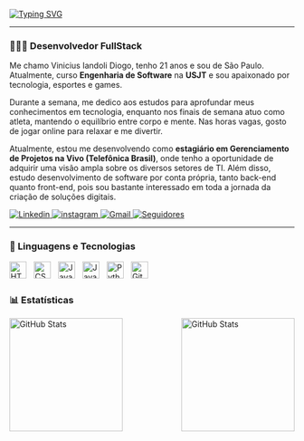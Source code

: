 [![Typing SVG](https://readme-typing-svg.demolab.com?font=Cascadia+Code&size=25&pause=1000&color=3890E9&width=435&lines=viniciusiandoli.exe+%3AD)](https://git.io/typing-svg)

---

### 👨🏼‍💻 Desenvolvedor FullStack

Me chamo Vinicius Iandoli Diogo, tenho 21 anos e sou de São Paulo. Atualmente, curso **Engenharia de Software** na **USJT** e sou apaixonado por tecnologia, esportes e games.

Durante a semana, me dedico aos estudos para aprofundar meus conhecimentos em tecnologia, enquanto nos finais de semana atuo como atleta, mantendo o equilíbrio entre corpo e mente. Nas horas vagas, gosto de jogar online para relaxar e me divertir.

Atualmente, estou me desenvolvendo como **estagiário em Gerenciamento de Projetos na Vivo (Telefônica Brasil)**, onde tenho a oportunidade de adquirir uma visão ampla sobre os diversos setores de TI. Além disso, estudo desenvolvimento de software por conta própria, tanto back-end quanto front-end, pois sou bastante interessado em toda a jornada da criação de soluções digitais.

<p align="left">
    <a href="https://www.linkedin.com/in/vinicius-iandoli-diogo/">
        <img 
            alt="Linkedin" 
            title="Linkedin" 
            src="https://img.shields.io/badge/linkedin-%230077B5.svg?style=for-the-badge&logo=linkedin&logoColor=white"
        />
    </a>
    <a href="https://www.instagram.com/vini_iandoli/">
        <img 
            alt="instagram" 
            title="Instagram" 
            src="https://img.shields.io/badge/Instagram-%23E4405F.svg?style=for-the-badge&logo=Instagram&logoColor=white"
        />
    </a> 
    <a href="mailto:viniciusiandoli7@gmail.com">
        <img 
            alt="Gmail" 
            title="Gmail" 
            src="https://img.shields.io/badge/Gmail-D14836?style=for-the-badge&logo=gmail&logoColor=white"
        />
    </a>
    <a href="https://github.com/viniciusiandoli7?tab=followers">
        <img 
            alt="Seguidores" 
            title="Me siga no GitHub" 
            src="https://custom-icon-badges.demolab.com/github/followers/viniciusiandoli7?color=236ad3&labelColor=1155ba&style=for-the-badge&logo=github&label=Seguidores&logoColor=white"
        />
    </a>
</p>

---

### 🤖 Linguagens e Tecnologias

<img 
    align="left" 
    alt="HTML"
    title="HTML" 
    width="30px" 
    style="padding-right: 10px;" 
    src="https://cdn.jsdelivr.net/gh/devicons/devicon@latest/icons/html5/html5-original.svg" 
/>
<img 
    align="left" 
    alt="CSS" 
    title="CSS"
    width="30px" 
    style="padding-right: 10px;" 
    src="https://cdn.jsdelivr.net/gh/devicons/devicon@latest/icons/css3/css3-original.svg" 
/>
<img 
    align="left" 
    alt="JavaScript" 
    title="JavaScript"
    width="30px" 
    style="padding-right: 10px;" 
    src="https://cdn.jsdelivr.net/gh/devicons/devicon@latest/icons/javascript/javascript-original.svg" 
/>
<img 
    align="left" 
    alt="Java" 
    title="Java"
    width="30px" 
    style="padding-right: 10px;" 
    src="https://cdn.jsdelivr.net/gh/devicons/devicon@latest/icons/java/java-original.svg"                      
/>
<img 
    align="left" 
    alt="Python" 
    title="Python"
    width="30px" 
    style="padding-right: 10px;" 
    src="https://cdn.jsdelivr.net/gh/devicons/devicon@latest/icons/python/python-original.svg" 
/>
<img 
    align="left" 
    alt="Git" 
    title="Git"
    width="30px" 
    style="padding-right: 10px;" 
    src="https://cdn.jsdelivr.net/gh/devicons/devicon@latest/icons/git/git-original.svg" 
/>

<br/>
<br/>

### 📊 Estatísticas

<p>
  <img 
    align="left" 
    alt="GitHub Stats" 
    height="200" 
    style="padding-right: 10px;" 
    src="https://github-readme-stats.vercel.app/api?username=viniciusiandoli7&show_icons=true&theme=tokyonight&include_all_commits=true&locale=pt-br" 
  />

<img 
      align="right" 
      alt="GitHub Stats" 
      height="200" 
      src="https://github-readme-stats.vercel.app/api/top-langs/?username=viniciusiandoli7&theme=tokyonight&layout=compact&custom_title=Tecnologias&langs_count=9" 
  />

</p>
